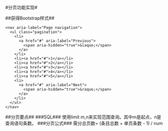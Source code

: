 ﻿#分页功能实现#

##获得Bootstrap样式##

	<nav aria-label="Page navigation">
	  <ul class="pagination">
	    <li>
	      <a href="#" aria-label="Previous">
	        <span aria-hidden="true">&laquo;</span>
	      </a>
	    </li>
	    <li><a href="#">1</a></li>
	    <li><a href="#">2</a></li>
	    <li><a href="#">3</a></li>
	    <li><a href="#">4</a></li>
	    <li><a href="#">5</a></li>
	    <li>
	      <a href="#" aria-label="Next">
	        <span aria-hidden="true">&raquo;</span>
	      </a>
	    </li>
	  </ul>
	</nav>		

##分页要点##
###SQL###
使用limit m,n来实现范围查询。其中m是起点，n是查询语句条数。
###分页公式###
需分总页数= (条目总数 + 单页条数 - 1) / num

